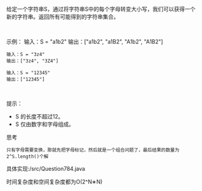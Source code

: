 给定一个字符串S，通过将字符串S中的每个字母转变大小写，我们可以获得一个新的字符串。返回所有可能得到的字符串集合。

 

示例：
    输入：S = "a1b2"
    输出：["a1b2", "a1B2", "A1b2", "A1B2"]

    输入：S = "3z4"
    输出：["3z4", "3Z4"]

    输入：S = "12345"
    输出：["12345"]
 

提示：

- S 的长度不超过12。
- S 仅由数字和字母组成。

思考

    只有字母需要变换，那就先把字母标记，然后就是一个组合问题了，最后结果的数量为2^S.length()个解

具体实现:/src/Question784.java


时间复杂度和空间复杂度都为O(2^N∗N)